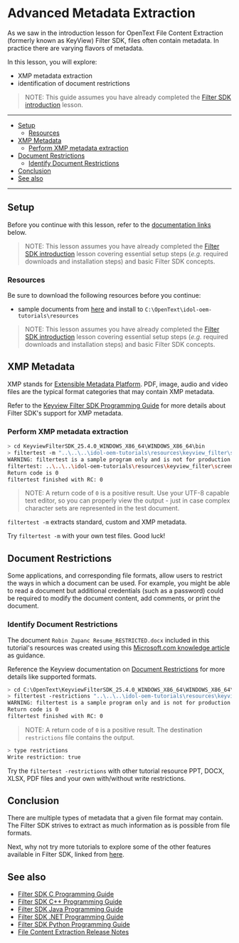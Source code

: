 # Advanced Metadata Extraction

As we saw in the introduction lesson for OpenText File Content Extraction (formerly known as KeyView) Filter SDK, files often contain metadata.  In practice there are varying flavors of metadata.

In this lesson, you will explore:

- XMP metadata extraction
- identification of document restrictions

> NOTE: This guide assumes you have already completed the [Filter SDK introduction](./introduction.md#introduction-to-filter-sdk) lesson.

---

- [Setup](#setup)
  - [Resources](#resources)
- [XMP Metadata](#xmp-metadata)
  - [Perform XMP metadata extraction](#perform-xmp-metadata-extraction)
- [Document Restrictions](#document-restrictions)
  - [Identify Document Restrictions](#identify-document-restrictions)
- [Conclusion](#conclusion)
- [See also](#see-also)

---

## Setup

Before you continue with this lesson, refer to the [documentation links](#see-also) below.

> NOTE: This lesson assumes you have already completed the [Filter SDK introduction](./introduction.md#introduction-to-filter-sdk) lesson covering essential setup steps (*e.g.* required downloads and installation steps) and basic Filter SDK concepts.

### Resources

Be sure to download the following resources before you continue:

- sample documents from [here](../../resources/keyview_filter/) and install to `C:\OpenText\idol-oem-tutorials\resources`

> NOTE: This lesson assumes you have already completed the [Filter SDK introduction](../keyview_filter/introduction.md) lesson covering essential setup steps (*e.g.* required downloads and installation steps) and basic  Filter SDK concepts.

## XMP Metadata

XMP stands for [Extensible Metadata Platform](https://en.wikipedia.org/wiki/Extensible_Metadata_Platform). PDF, image, audio and video files are the typical format categories that may contain XMP metadata.

Refer to the [Keyview Filter SDK Programming Guide](https://www.microfocus.com/documentation/idol/knowledge-discovery-25.4/KeyviewFilterSDK_25.4_Documentation/Guides/html/c-programming/Content/C/filtering_functions/fpGetMetadataList.htm) for more details about Filter SDK's support for XMP metadata.

### Perform XMP metadata extraction

```sh
> cd KeyviewFilterSDK_25.4.0_WINDOWS_X86_64\WINDOWS_X86_64\bin
> filtertest -m "..\..\..\idol-oem-tutorials\resources\keyview_filter\screenshot_HAS_XMP.png" xmp
WARNING: filtertest is a sample program only and is not for production use
filtertest: ..\..\..\idol-oem-tutorials\resources\keyview_filter\screenshot_HAS_XMP.png to xmp
Return code is 0
filtertest finished with RC: 0
```

> NOTE: A return code of `0` is a positive result. Use your UTF-8 capable text editor, so you can properly view the output - just in case complex character sets are represented in the test document.

`filtertest -m` extracts standard, custom and XMP metadata.

Try `filtertest -m` with your own test files. Good luck!

## Document Restrictions

Some applications, and corresponding file formats, allow users to restrict the ways in which a document can be used. For example, you might be able to read a document but additional credentials (such as a password) could be required to modify the document content, add comments, or print the document.

### Identify Document Restrictions

The document `Robin Zupanc Resume_RESTRICTED.docx` included in this tutorial's resources was created using this [Microsoft.com knowledge article](https://support.microsoft.com/en-us/office/make-a-document-read-only-in-word-5c25909c-46d9-4eb0-9d1f-d072a560e340) as guidance.

Reference the Keyview documentation on [Document Restrictions](https://www.microfocus.com/documentation/idol/knowledge-discovery-25.4/KeyviewFilterSDK_25.4_Documentation/Guides/html/c-programming/Content/filter/DocumentRestrictions.htm) for more details like supported formats.

```sh
> cd C:\OpenText\KeyviewFilterSDK_25.4.0_WINDOWS_X86_64\WINDOWS_X86_64\bin
> filtertest -restrictions "..\..\..\idol-oem-tutorials\resources\keyview_filter\Robin Zupanc Resume_RESTRICTED.docx" restrictions
WARNING: filtertest is a sample program only and is not for production use
Return code is 0
filtertest finished with RC: 0
```

> NOTE: A return code of `0` is a positive result. The destination `restrictions` file contains the output.

```sh
> type restrictions
Write restriction: true
```

Try the `filtertest -restrictions` with other tutorial resource PPT, DOCX, XLSX, PDF files and your own with/without write restrictions.

## Conclusion

There are multiple types of metadata that a given file format may contain.  The Filter SDK strives to extract as much information as is possible from file formats.

Next, why not try more tutorials to explore some of the other features available in Filter SDK, linked from [here](../keyview_filter/README.md#capability-showcase).

## See also

- [Filter SDK C Programming Guide](https://www.microfocus.com/documentation/idol/knowledge-discovery-25.4/KeyviewFilterSDK_25.4_Documentation/Guides/html/c-programming/index.html)
- [Filter SDK C++ Programming Guide](https://www.microfocus.com/documentation/idol/knowledge-discovery-25.4/KeyviewFilterSDK_25.4_Documentation/Guides/html/cpp-programming/index.html)
- [Filter SDK Java Programming Guide](https://www.microfocus.com/documentation/idol/knowledge-discovery-25.4/KeyviewFilterSDK_25.4_Documentation/Guides/html/java-programming/index.html)
- [Filter SDK .NET Programming Guide](https://www.microfocus.com/documentation/idol/knowledge-discovery-25.4/KeyviewFilterSDK_25.4_Documentation/Guides/html/dotnet-programming/index.html)
- [Filter SDK Python Programming Guide](https://www.microfocus.com/documentation/idol/knowledge-discovery-25.4/KeyviewFilterSDK_25.4_Documentation/Guides/html/python-programming/)
- [File Content Extraction Release Notes](https://www.microfocus.com/documentation/idol/knowledge-discovery-25.4/IDOLReleaseNotes_25.4_Documentation/oem/Content/_KeyView.htm)

